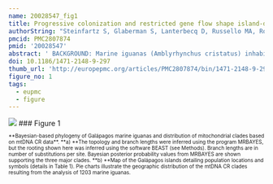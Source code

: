 ```yaml
---
name: 20028547_fig1
title: Progressive colonization and restricted gene flow shape island-dependent population structure in Galapagos marine iguanas (Amblyrhynchus cristatus).
authorString: "Steinfartz S, Glaberman S, Lanterbecq D, Russello MA, Rosa S, Hanley TC, Marquez C, Snell HL, Snell HM, Gentile G, Dell'Olmo G, Powell AM, Caccone A."
pmcid: PMC2807874
pmid: '20028547'
abstract: ' BACKGROUND: Marine iguanas (Amblyrhynchus cristatus) inhabit the coastlines of large and small islands throughout the Galápagos archipelago, providing a rich system to study the spatial and temporal factors influencing the phylogeographic distribution and population structure of a species. Here, we analyze the microevolution of marine iguanas using the complete mitochondrial control region (CR) as well as 13 microsatellite loci representing more than 1200 individuals from 13 islands. RESULTS: CR data show that marine iguanas occupy three general clades: one that is widely distributed across the northern archipelago, and likely spread from east to west by way of the South Equatorial current, a second that is found mostly on the older eastern and central islands, and a third that is limited to the younger northern and western islands. Generally, the CR haplotype distribution pattern supports the colonization of the archipelago from the older, eastern islands to the younger, western islands. However, there are also signatures of recurrent, historical gene flow between islands after population establishment. Bayesian cluster analysis of microsatellite genotypes indicates the existence of twenty distinct genetic clusters generally following a one-cluster-per-island pattern. However, two well-differentiated clusters were found on the easternmost island of San Cristóbal, while nine distinct and highly intermixed clusters were found on youngest, westernmost islands of Isabela and Fernandina. High mtDNA and microsatellite genetic diversity were observed for populations on Isabela and Fernandina that may be the result of a recent population expansion and founder events from multiple sources. CONCLUSIONS: While a past genetic study based on pure FST analysis suggested that marine iguana populations display high levels of nuclear (but not mitochondrial) gene flow due to male-biased dispersal, the results of our sex-biased dispersal tests and the finding of strong genetic differentiation between islands do not support this view. Therefore, our study is a nice example of how recently developed analytical tools such as Bayesian clustering analysis and DNA sequence-based demographic analyses can overcome potential biases introduced by simply relying on FST estimates from markers with different inheritance patterns.'
doi: 10.1186/1471-2148-9-297
thumb_url: 'http://europepmc.org/articles/PMC2807874/bin/1471-2148-9-297-1.gif'
figure_no: 1
tags:
  - eupmc
  - figure
---
```

<img src='http://europepmc.org/articles/PMC2807874/bin/1471-2148-9-297-1.jpg' style='max-height: 300px'>
### Figure 1
<p style='font-size: 10px;'>**Bayesian-based phylogeny of Galápagos marine iguanas and distribution of mitochondrial clades based on mtDNA CR data**. **a) **The topology and branch lengths were inferred using the program MRBAYES, but the rooting shown here was inferred using the software BEAST (see Methods). Branch lengths are in number of substitutions per site. Bayesian posterior probability values from MRBAYES are shown supporting the three major clades. **b) **Map of the Galápagos islands detailing population locations and symbols (details in Table 1). Pie charts illustrate the geographic distribution of the mtDNA CR clades resulting from the analysis of 1203 marine iguanas.</p>